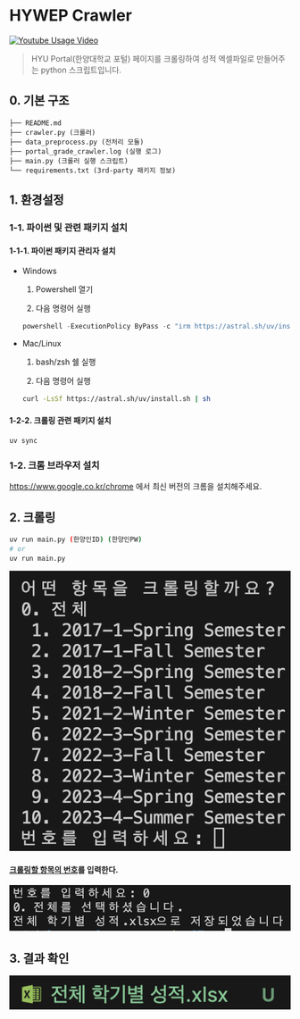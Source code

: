 # HYWEP Crawler

[![Youtube Usage Video](http://img.youtube.com/vi/j6lgh2zTO3s/0.jpg)](https://www.youtube.com/watch?v=j6lgh2zTO3s?t=0s)

> HYU Portal(한양대학교 포털) 페이지를 크롤링하여 성적 엑셀파일로 만들어주는 python 스크립트입니다.  

## 0. 기본 구조

```
├── README.md
├── crawler.py (크롤러)
├── data_preprocess.py (전처리 모듈)
├── portal_grade_crawler.log (실행 로그)
├── main.py (크롤러 실행 스크립트)
└── requirements.txt (3rd-party 패키지 정보)
```

## 1. 환경설정

### 1-1. 파이썬 및 관련 패키지 설치

#### 1-1-1. 파이썬 패키지 관리자 설치

- Windows

  1. Powershell 열기

  2. 다음 명령어 실행
  ```powershell
  powershell -ExecutionPolicy ByPass -c "irm https://astral.sh/uv/install.ps1 | iex"
  ```

- Mac/Linux

  1. bash/zsh 쉘 실행

  2. 다음 명령어 실행
  ```bash
  curl -LsSf https://astral.sh/uv/install.sh | sh
  ```

#### 1-2-2. 크롤링 관련 패키지 설치

```bash
uv sync
```

### 1-2. 크롬 브라우저 설치

https://www.google.co.kr/chrome 에서 최신 버전의 크롬을 설치해주세요.

## 2. 크롤링

```bash
uv run main.py (한양인ID) (한양인PW)
# or
uv run main.py
```

![Before Crawling](images/1.png)

#### <u>크롤링할 항목의 번호</u>를 입력한다.

![After Crawling](images/2.png)



## 3. 결과 확인

![크롤링된 파일](images/3.png)
